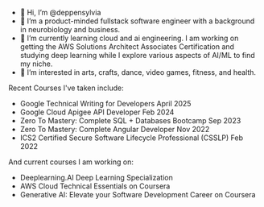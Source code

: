 - 👋 Hi, I’m @deppensylvia
- 👀 I’m a product-minded fullstack software engineer with a background in neurobiology and business. 
- 🌱 I’m currently learning cloud and ai engineering. I am working on getting the AWS Solutions Architect Associates Certification and studying deep learning while I explore various aspects of AI/ML to find my niche.
- 💞️ I’m interested in arts, crafts, dance, video games, fitness, and health.

Recent Courses I've taken include:
- Google Technical Writing for Developers	April 2025
- Google Cloud Apigee API Developer	Feb 2024
- Zero To Mastery: Complete SQL + Databases Bootcamp	Sep 2023
- Zero To Mastery: Complete Angular Developer	Nov 2022
- ICS2 Certified Secure Software Lifecycle Professional (CSSLP)	Feb 2022

And current courses I am working on:
- Deeplearning.AI Deep Learning Specialization
- AWS Cloud Technical Essentials on Coursera
- Generative AI: Elevate your Software Development Career on Coursera

